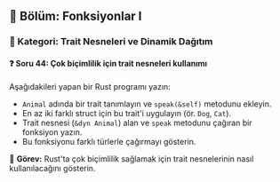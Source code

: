 ## 📗 Bölüm: Fonksiyonlar I  
### 🔹 Kategori: Trait Nesneleri ve Dinamik Dağıtım  
#### ❓ Soru 44: Çok biçimlilik için trait nesneleri kullanımı

Aşağıdakileri yapan bir Rust programı yazın:

- `Animal` adında bir trait tanımlayın ve `speak(&self)` metodunu ekleyin.
- En az iki farklı struct için bu trait'i uygulayın (ör. `Dog`, `Cat`).
- Trait nesnesi (`&dyn Animal`) alan ve `speak` metodunu çağıran bir fonksiyon yazın.
- Bu fonksiyonu farklı türlerle çağırmayı gösterin.

🔧 **Görev:** Rust'ta çok biçimlilik sağlamak için trait nesnelerinin nasıl kullanılacağını gösterin.
